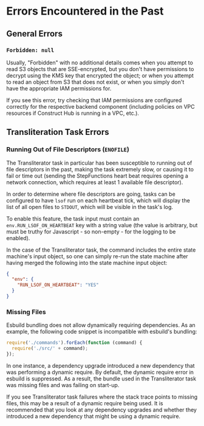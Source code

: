 # Errors Encountered in the Past

## General Errors

### `Forbidden: null`

Usually, "Forbidden" with no additional details comes when you attempt to read
S3 objects that are SSE-encrypted, but you don't have permissions to decrypt
using the KMS key that encrypted the object; or when you attempt to read an
object from S3 that does not exist, or when you simply don't have the
appropriate IAM permissions for.

If you see this error, try checking that IAM permissions are configured
correctly for the respective backend component (including policies on VPC
resources if Construct Hub is running in a VPC, etc.).

## Transliteration Task Errors

### Running Out of File Descriptors (`ENOFILE`)

The Transliterator task in particular has been susceptible to running out of
file descriptors in the past, making the task extremely slow, or causing it to
fail or time out (sending the StepFunctions heart beat requires opening a
network connection, which requires at least 1 available file descriptor).

In order to determine where file descriptors are going, tasks can be configured
to have `lsof` run on each heartbeat tick, which will display the list of all
open files to `STDOUT`, which will be visible in the task's log.

To enable this feature, the task input must contain an
`env.RUN_LSOF_ON_HEARTBEAT` key with a string value (the value is arbitrary, but
must be truthy for Javascript - so non-empty - for the logging to be enabled).

In the case of the Transliterator task, the command includes the entire state
machine's input object, so one can simply re-run the state machine after having
merged the following into the state machine input object:

```json
{
  "env": {
    "RUN_LSOF_ON_HEARTBEAT": "YES"
  }
}
```

### Missing Files

Esbuild bundling does not allow dynamically requiring dependencies. As an example,
the following code snippet is incompatible with esbuild's bundling:

```ts
require('./commands').forEach(function (command) { 
  require('./src/' + command);
});
```

In one instance, a dependency upgrade introduced a new dependency that was performing
a dynamic require. By default, the dynamic require error in esbuild is suppressed.
As a result, the bundle used in the Transliterator task was missing files and was
failing on start-up.

If you see Transliterator task failures where the stack trace points to missing files,
this may be a result of a dynamic require being used. It is recommended that you
look at any dependency upgrades and whether they introduced a new dependency that
might be using a dynamic require.
